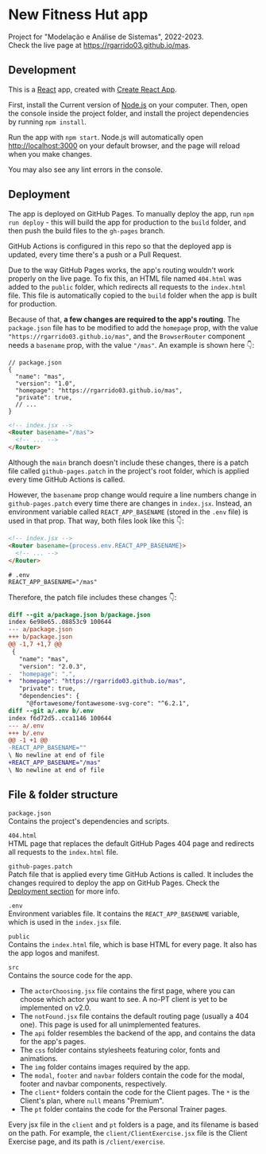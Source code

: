 # New Fitness Hut app

Project for "Modelação e Análise de Sistemas", 2022-2023.\
Check the live page at https://rgarrido03.github.io/mas.

## Development
This is a [React](https://reactjs.org/) app, created with [Create React App](https://reactjs.org/docs/create-a-new-react-app.html).

First, install the Current version of [Node.js](https://nodejs.org/en/) on your computer. Then, open the console inside the project folder, and install the project dependencies by running `npm install`.

Run the app with `npm start`. Node.js will automatically open [http://localhost:3000](http://localhost:3000) on your default browser, and the page will reload when you make changes.

You may also see any lint errors in the console.

## Deployment
The app is deployed on GitHub Pages. To manually deploy the app, run `npm run deploy` - this will build the app for production to the `build` folder, and then push the build files to the `gh-pages` branch.

GitHub Actions is configured in this repo so that the deployed app is updated, every time there's a push or a Pull Request.

Due to the way GitHub Pages works, the app's routing wouldn't work properly on the live page. To fix this, an HTML file named `404.html` was added to the `public` folder, which redirects all requests to the `index.html` file. This file is automatically copied to the `build` folder when the app is built for production.

Because of that, <b>a few changes are required to the app's routing</b>. The `package.json` file has to be modified to add the `homepage` prop, with the value `"https://rgarrido03.github.io/mas"`, and the `BrowserRouter` component needs a `basename` prop, with the value `"/mas"`. An example is shown here 👇:
```jsonc
// package.json
{
  "name": "mas",
  "version": "1.0",
  "homepage": "https://rgarrido03.github.io/mas",
  "private": true,
  // ...
}
```

```html
<!-- index.jsx -->
<Router basename="/mas">
  <!-- ... -->
</Router>
```

Although the `main` branch doesn't include these changes, there is a patch file called `github-pages.patch` in the project's root folder, which is applied every time GitHub Actions is called.

However, the `basename` prop change would require a line numbers change in `github-pages.patch` every time there are changes in `index.jsx`. Instead, an environment variable called `REACT_APP_BASENAME` (stored in the `.env` file) is used in that prop. That way, both files look like this 👇:

```html
<!-- index.jsx -->
<Router basename={process.env.REACT_APP_BASENAME}>
  <!-- ... -->
</Router>
```

```properties
# .env
REACT_APP_BASENAME="/mas"
```

Therefore, the patch file includes these changes 👇:
```patch
diff --git a/package.json b/package.json
index 6e98e65..08853c9 100644
--- a/package.json
+++ b/package.json
@@ -1,7 +1,7 @@
 {
   "name": "mas",
   "version": "2.0.3",
-  "homepage": ".",
+  "homepage": "https://rgarrido03.github.io/mas",
   "private": true,
   "dependencies": {
     "@fortawesome/fontawesome-svg-core": "^6.2.1",
diff --git a/.env b/.env
index f6d72d5..cca1146 100644
--- a/.env
+++ b/.env
@@ -1 +1 @@
-REACT_APP_BASENAME=""
\ No newline at end of file
+REACT_APP_BASENAME="/mas"
\ No newline at end of file

```

## File & folder structure
`package.json`\
Contains the project's dependencies and scripts.

`404.html`\
HTML page that replaces the default GitHub Pages 404 page and redirects all requests to the `index.html` file.

`github-pages.patch`\
Patch file that is applied every time GitHub Actions is called. It includes the changes required to deploy the app on GitHub Pages. Check the [Deployment section](#Deployment) for more info.

`.env`\
Environment variables file. It contains the `REACT_APP_BASENAME` variable, which is used in the `index.jsx` file.

`public`\
Contains the `index.html` file, which is base HTML for every page. It also has the app logos and manifest.

`src`\
Contains the source code for the app.
- The `actorChoosing.jsx` file contains the first page, where you can choose which actor you want to see. A no-PT client is yet to be implemented on v2.0.
- The `notFound.jsx` file contains the default routing page (usually a 404 one). This page is used for all unimplemented features.
- The `api` folder resembles the backend of the app, and contains the data for the app's pages.
- The `css` folder contains stylesheets featuring color, fonts and animations.
- The `img` folder contains images required by the app.
- The `modal`, `footer` and `navbar` folders contain the code for the modal, footer and navbar components, respectively.
- The `client*` folders contain the code for the Client pages. The `*` is the Client's plan, where `null` means "Premium".
- The `pt` folder contains the code for the Personal Trainer pages.

Every jsx file in the `client` and `pt` folders is a page, and its filename is based on the path. For example, the `client/ClientExercise.jsx` file is the Client Exercise page, and its path is `/client/exercise`.